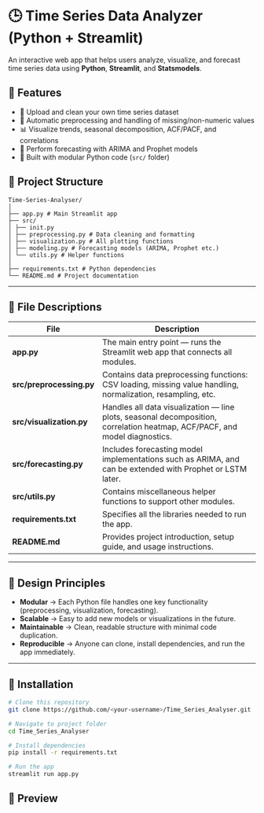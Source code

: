 
# 🕒 Time Series Data Analyzer (Python + Streamlit)

An interactive web app that helps users analyze, visualize, and forecast time series data using **Python**, **Streamlit**, and **Statsmodels**.

## 🚀 Features
- 📂 Upload and clean your own time series dataset
- 🧹 Automatic preprocessing and handling of missing/non-numeric values
- 📊 Visualize trends, seasonal decomposition, ACF/PACF, and correlations
- 🔮 Perform forecasting with ARIMA and Prophet models
- 🧠 Built with modular Python code (`src/` folder)

## 🧱 Project Structure
```
Time-Series-Analyser/ 
│
├── app.py # Main Streamlit app
├── src/
│ ├── init.py
│ ├── preprocessing.py # Data cleaning and formatting
│ ├── visualization.py # All plotting functions
│ ├── modeling.py # Forecasting models (ARIMA, Prophet etc.)
│ └── utils.py # Helper functions
│
├── requirements.txt # Python dependencies
└── README.md # Project documentation
```
---

## 🧩 File Descriptions

| File | Description |
|------|--------------|
| **app.py** | The main entry point — runs the Streamlit web app that connects all modules. |
| **src/preprocessing.py** | Contains data preprocessing functions: CSV loading, missing value handling, normalization, resampling, etc. |
| **src/visualization.py** | Handles all data visualization — line plots, seasonal decomposition, correlation heatmap, ACF/PACF, and model diagnostics. |
| **src/forecasting.py** | Includes forecasting model implementations such as ARIMA, and can be extended with Prophet or LSTM later. |
| **src/utils.py** | Contains miscellaneous helper functions to support other modules. |
| **requirements.txt** | Specifies all the libraries needed to run the app. |
| **README.md** | Provides project introduction, setup guide, and usage instructions. |

---

## 🧠 Design Principles

- **Modular** → Each Python file handles one key functionality (preprocessing, visualization, forecasting).  
- **Scalable** → Easy to add new models or visualizations in the future.  
- **Maintainable** → Clean, readable structure with minimal code duplication.  
- **Reproducible** → Anyone can clone, install dependencies, and run the app immediately.

---

## 🧩 Installation

```bash
# Clone this repository
git clone https://github.com/<your-username>/Time_Series_Analyser.git

# Navigate to project folder
cd Time_Series_Analyser

# Install dependencies
pip install -r requirements.txt

# Run the app
streamlit run app.py
```

## 📸 Preview

